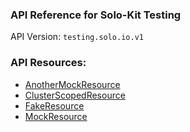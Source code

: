 <!-- Code generated by solo-kit. DO NOT EDIT. -->


### API Reference for Solo-Kit Testing

API Version: `testing.solo.io.v1`



### API Resources:
- [AnotherMockResource](./github.com/solo-io/solo-kit/test/mocks/api/v1/more_mock_resources.proto.sk.md#AnotherMockResource)
- [ClusterScopedResource](./github.com/solo-io/solo-kit/test/mocks/api/v1/more_mock_resources.proto.sk.md#ClusterScopedResource)
- [FakeResource](./github.com/solo-io/solo-kit/test/mocks/api/v1/mock_resources.proto.sk.md#FakeResource)
- [MockResource](./github.com/solo-io/solo-kit/test/mocks/api/v1/mock_resources.proto.sk.md#MockResource)

<!-- Start of HubSpot Embed Code -->
<script type="text/javascript" id="hs-script-loader" async defer src="//js.hs-scripts.com/5130874.js"></script>
<!-- End of HubSpot Embed Code -->
